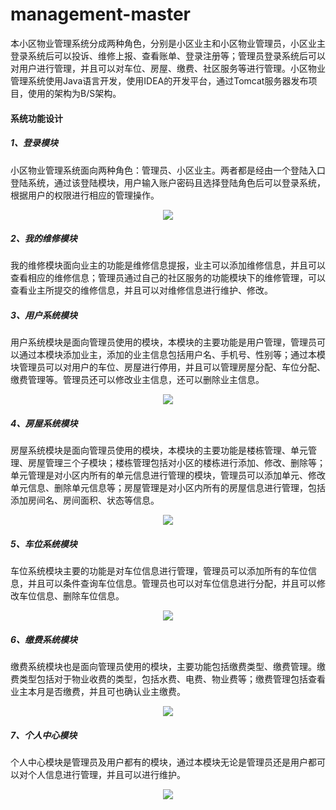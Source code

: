 # management-master
本小区物业管理系统分成两种角色，分别是小区业主和小区物业管理员，小区业主登录系统后可以投诉、维修上报、查看账单、登录注册等；管理员登录系统后可以对用户进行管理，并且可以对车位、房屋、缴费、社区服务等进行管理。小区物业管理系统使用Java语言开发，使用IDEA的开发平台，通过Tomcat服务器发布项目，使用的架构为B/S架构。

#### 系统功能设计

##### 1、登录模块
小区物业管理系统面向两种角色：管理员、小区业主。两者都是经由一个登陆入口登陆系统，通过该登陆模块，用户输入账户密码且选择登陆角色后可以登录系统，根据用户的权限进行相应的管理操作。

<div align=center><img src="http://tiebapic.baidu.com/forum/w%3D580/sign=3fa880119cd4b31cf03c94b3b7d7276f/b0b91bdfa9ec8a131662ccb2e003918fa1ecc0fa.jpg"/></div>

##### 2、我的维修模块
我的维修模块面向业主的功能是维修信息提报，业主可以添加维修信息，并且可以查看相应的维修信息；管理员通过自己的社区服务的功能模块下的维修管理，可以查看业主所提交的维修信息，并且可以对维修信息进行维护、修改。

##### 3、用户系统模块
用户系统模块是面向管理员使用的模块，本模块的主要功能是用户管理，管理员可以通过本模块添加业主，添加的业主信息包括用户名、手机号、性别等；通过本模块管理员可以对用户的车位、房屋进行停用，并且可以管理房屋分配、车位分配、缴费管理等。管理员还可以修改业主信息，还可以删除业主信息。

<div align=center><img src="http://tiebapic.baidu.com/forum/w%3D580/sign=64463fedb7ec08fa260013af69ef3d4d/599c6163f6246b609f762926fcf81a4c500fa2fa.jpg"/></div>

##### 4、房屋系统模块
房屋系统模块是面向管理员使用的模块，本模块的主要功能是楼栋管理、单元管理、房屋管理三个子模块；楼栋管理包括对小区的楼栋进行添加、修改、删除等；单元管理是对小区内所有的单元信息进行管理的模块，管理员可以添加单元、修改单元信息、删除单元信息等；房屋管理是对小区内所有的房屋信息进行管理，包括添加房间名、房间面积、状态等信息。

<div align=center><img src="http://tiebapic.baidu.com/forum/w%3D580/sign=453f74d65ded2e73fce98624b700a16d/854cf8d3572c11dfdaa92471742762d0f603c2fa.jpg"/></div>

##### 5、车位系统模块
车位系统模块主要的功能是对车位信息进行管理，管理员可以添加所有的车位信息，并且可以条件查询车位信息。管理员也可以对车位信息进行分配，并且可以修改车位信息、删除车位信息。

<div align=center><img src="http://tiebapic.baidu.com/forum/w%3D580/sign=aef1e48f39738bd4c421b239918a876c/15465d2c11dfa9ecfe56cd4575d0f703908fc1fa.jpg"/></div>

##### 6、缴费系统模块
缴费系统模块也是面向管理员使用的模块，主要功能包括缴费类型、缴费管理。缴费类型包括对于物业收费的类型，包括水费、电费、物业费等；缴费管理包括查看业主本月是否缴费，并且可也确认业主缴费。

<div align=center><img src="http://tiebapic.baidu.com/forum/w%3D580/sign=f45d9818cdb44aed594ebeec831d876a/ed4468d9f2d3572c639a078e9d13632763d0c3fa.jpg"/></div>

##### 7、个人中心模块
个人中心模块是管理员及用户都有的模块，通过本模块无论是管理员还是用户都可以对个人信息进行管理，并且可以进行维护。


<div align=center><img src="http://tiebapic.baidu.com/forum/w%3D580/sign=583625b6a41c8701d6b6b2ee177e9e6e/f64aa3ec8a13632714955961868fa0ec09fac7fa.jpg"/></div>


